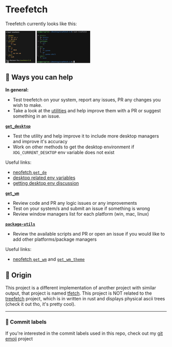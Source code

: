 # Treefetch

Treefetch currently looks like this:

<img src="/screenshots/mac_one.png" height=100>  
<img src="/screenshots/ubuntu_one.png" height=100>  

## :pray: Ways you can help

**In general:**
* Test treefetch on your system, report any issues, PR any changes you wish to make.
* Take a look at the [utilities](./utils) and help improve them with a PR or suggest something in an issue.

[**`get_desktop`**](./utils/get_desktop)
* Test the utility and help improve it to include more desktop managers and improve it's accuracy
* Work on other methods to get the desktop environment if `XDG_CURRENT_DESKTOP` env variable does not exist

Useful links:
- [neofetch `get_de`](https://github.com/dylanaraps/neofetch/blob/ccd5d9f52609bbdcd5d8fa78c4fdb0f12954125f/neofetch#L1771)
- [desktop related env variables](https://superuser.com/questions/1074068/what-is-the-difference-between-desktop-session-xdg-session-desktop-and-xdg-cur)
- [getting desktop env discussion](https://unix.stackexchange.com/questions/116539/how-to-detect-the-desktop-environment-in-a-bash-script)

[**`get_wm`**](./utils/get_wm)
* Review code and PR any logic issues or any improvements
* Test on your system/s and submit an issue if something is wrong
* Review window managers list for each platform (win, mac, linux)

[**`package-utils`**](./utils/package-utils)
* Review the available scripts and PR or open an issue if you would like to add other platforms/package managers

Useful links:
* [neofetch `get_wm`](https://github.com/dylanaraps/neofetch/blob/ccd5d9f52609bbdcd5d8fa78c4fdb0f12954125f/neofetch#L1892) and [`get_wm_theme`](https://github.com/dylanaraps/neofetch/blob/ccd5d9f52609bbdcd5d8fa78c4fdb0f12954125f/neofetch#L2024)

## :monocle_face: Origin
This project is a different implementation of another project with similar output, that project is named [tfetch](https://github.com/Endlassy/tfetch). This project is NOT related to the [treefetch](https://github.com/angelofallars/treefetch) project, which is in written in rust and displays physical ascii trees (check it out tho, it's pretty cool).

---
### 🎉 Commit labels
If you're interested in the commit labels used in this repo, check out my [git emoji](https://github.com/TechWiz-3/git-commit-emojis) project
